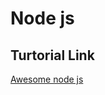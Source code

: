 # Node js

## Turtorial Link 

[Awesome node js](https://github.com/sindresorhus/awesome-nodejs#tutorials)